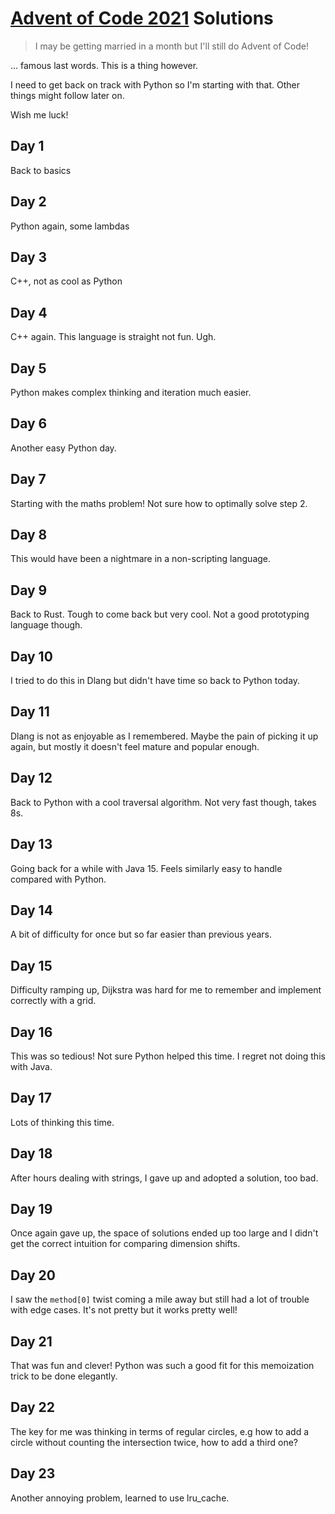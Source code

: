 # [Advent of Code 2021](https://adventofcode.com/2021) Solutions

> I may be getting married in a month but I'll still do Advent of Code!

... famous last words. This is a thing however.

I need to get back on track with Python so I'm starting with that. Other things might follow later on.

Wish me luck!

## Day 1

Back to basics

## Day 2

Python again, some lambdas

## Day 3

C++, not as cool as Python

## Day 4

C++ again. This language is straight not fun. Ugh.

## Day 5

Python makes complex thinking and iteration much easier.

## Day 6

Another easy Python day.

## Day 7

Starting with the maths problem! Not sure how to optimally solve step 2.

## Day 8

This would have been a nightmare in a non-scripting language.

## Day 9

Back to Rust. Tough to come back but very cool. Not a good prototyping language though.

## Day 10

I tried to do this in Dlang but didn't have time so back to Python today.

## Day 11

Dlang is not as enjoyable as I remembered. Maybe the pain of picking it up again, but mostly it doesn't feel mature and popular enough.

## Day 12

Back to Python with a cool traversal algorithm. Not very fast though, takes 8s.

## Day 13

Going back for a while with Java 15. Feels similarly easy to handle compared with Python.

## Day 14

A bit of difficulty for once but so far easier than previous years.

## Day 15

Difficulty ramping up, Dijkstra was hard for me to remember and implement correctly with a grid.

## Day 16

This was so tedious! Not sure Python helped this time. I regret not doing this with Java.
## Day 17

Lots of thinking this time.

## Day 18

After hours dealing with strings, I gave up and adopted a solution, too bad.

## Day 19

Once again gave up, the space of solutions ended up too large and I didn't get the correct intuition for comparing dimension shifts.

## Day 20

I saw the `method[0]` twist coming a mile away but still had a lot of trouble with edge cases. It's not pretty but it works pretty well!

## Day 21

That was fun and clever! Python was such a good fit for this memoization trick to be done elegantly.

## Day 22

The key for me was thinking in terms of regular circles, e.g how to add a circle without counting the intersection twice, how to add a third one?

## Day 23

Another annoying problem, learned to use lru_cache.
